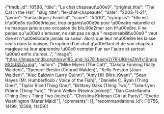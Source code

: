 {"tmdb_id": 10588, "title": "Le chat chapeaut\u00e9", "original_title": "The Cat in the Hat", "slug_title": "le-chat-chapeaute", "date": "2003-11-21", "genre": "Fantastique / Familial", "score": "5.1/10", "synopsis": "Elle est tr\u00e8s s\u00e9rieuse, trop organis\u00e9e pour \u00eatre naturelle et ne manque jamais une occasion de bl\u00e2mer son fr\u00e8re. Il ne pense qu'\u00e0 s'amuser, ne sait pas ce que \" responsabilit\u00e9 \" veut dire et n'\u00e9coute jamais sa soeur. Alors que leur m\u00e8re les laisse seuls dans la maison, l'irruption d'un chat g\u00e9ant et de son chapeau magique va leur apprendre \u00e0 compter l'un sur l'autre et surtout \u00e0 enfin s'aimer...", "image": "https://image.tmdb.org/t/p/w185_and_h278_bestv2/7RIUIGHeZhVfx1Snqjp9SGJS5Zo.jpg", "actors": ["Mike Myers (The Cat)", "Dakota Fanning (Sally Walden)", "Spencer Breslin (Conrad Walden)", "Kelly Preston (Joan Walden)", "Alec Baldwin (Larry Quinn)", "Amy Hill (Mrs. Kwan)", "Sean Hayes (Mr. Humberfloob / Voice of the Fish)", "Danielle C. Ryan (Thing One)", "Taylor Rice (Thing One)", "Brittany Oaks (Thing Two)", "Talia-Lynn Prairie (Thing Two)", "Frank Welker (Nevins (voice))", "Dan Castellaneta (Thing One / Thing Two (voice))", "Christina Kirkman (Girl at Party)", "Evette Washington (Meter Maid)"], "comments": [], "recommandations_id": [10756, 14199, 12589, 11459]}
